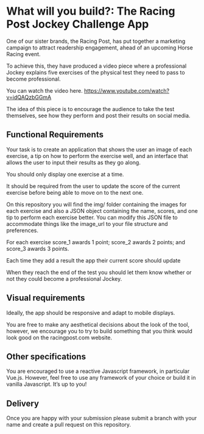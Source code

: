 # What will you build?: The Racing Post Jockey Challenge App
 
One of our sister brands, the Racing Post, has put together a marketing campaign to attract readership engagement, ahead of an upcoming Horse Racing event.

To achieve this, they have produced a video piece where a professional Jockey explains five  exercises of the physical test they need to pass to become professional.

You can watch the video here.
https://www.youtube.com/watch?v=idQAQzbGGmA

The idea of this piece is to encourage the audience to take the test themselves, see how they perform and post their results on social media.

## Functional Requirements

Your task is to create an application that shows the user an image of each exercise, a tip on how to perform the exercise well, and an interface that allows the user to input their results as they go along. 

You should only display one exercise at a time. 

It should be required from the user to update the score of the current exercise before being able to move on to the next one.

On this repository you will find the img/ folder containing the images for each exercise and also a JSON object containing the name, scores, and one tip to perform each exercise better. You can modify this JSON file to accommodate things like the image_url to your file structure and preferences.
 
For each exercise score_1 awards 1 point; score_2 awards 2 points; and score_3 awards 3 points.

Each time they add a result the app their current score should update 

When they reach the end of the test you should let them know whether or not they could become a professional Jockey.

## Visual requirements

Ideally, the app should be responsive and adapt to mobile displays. 
 
You are free to make any aesthetical decisions about the look of the tool, however, we encourage you to try to build something that you think would look good on the racingpost.com website.  

## Other specifications

You are encouraged to use a reactive Javascript framework, in particular Vue.js. However, feel free to use any framework of your choice or build it in vanilla Javascript. It’s up to you!

## Delivery 

Once you are happy with your submission please submit a branch with your name and create a pull request on this repository. 


 
